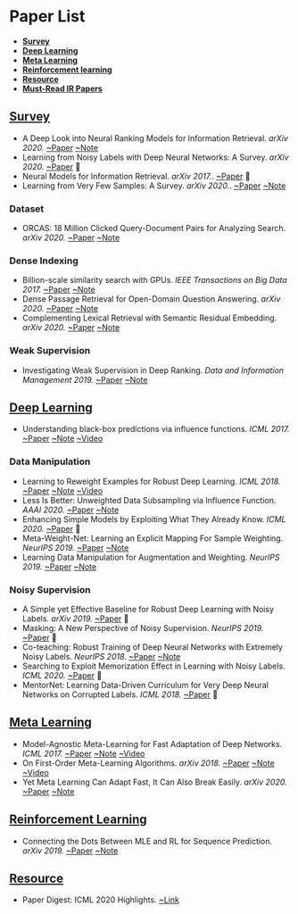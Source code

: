 # Paper List
- <a href="#Survey">**Survey**</a>
- <a href="#Deep-Learning">**Deep Learning**</a>
- <a href="#Meta-Learning">**Meta Learning**</a>
- <a href="#Reinforcement learning">**Reinforcement learning**</a>
- <a href="#Resource">**Resource**</a>
- **[Must-Read IR Papers](./IR-Papers.md)**


## [Survey](#contents)

- A Deep Look into Neural Ranking Models for Information Retrieval. *arXiv 2020.* [~Paper](https://arxiv.org/pdf/1903.06902.pdf) [~Note](./PaperNote/2020_0911_0917.md)
- Learning from Noisy Labels with Deep Neural Networks: A Survey. *arXiv 2020.* [~Paper](https://arxiv.org/pdf/2007.08199.pdf) 🤔
- Neural Models for Information Retrieval. *arXiv 2017.*. [~Paper](https://arxiv.org/pdf/1705.01509.pdf) 🤔
- Learning from Very Few Samples: A Survey. *arXiv 2020.*. [~Paper](https://arxiv.org/pdf/2009.02653.pdf) [~Note](./PaperNote/2020_0911_0917.md)


### Dataset

- ORCAS: 18 Million Clicked Query-Document Pairs for Analyzing Search. *arXiv 2020.*  [~Paper](https://arxiv.org/pdf/2006.05324.pdf) [~Note](./PaperNote/2020_0831_0906.md)


### Dense Indexing

- Billion-scale similarity search with GPUs. *IEEE Transactions on Big Data 2017.* [~Paper](https://arxiv.org/pdf/1702.08734.pdf) [~Note](./PaperNote/2020_0831_0906.md)
- Dense Passage Retrieval for Open-Domain Question Answering. *arXiv 2020.* [~Paper](https://arxiv.org/pdf/2004.04906.pdf) [~Note](./PaperNote/2020_0831_0906.md)
- Complementing Lexical Retrieval with Semantic Residual Embedding. *arXiv 2020.* [~Paper](https://arxiv.org/pdf/2004.13969.pdf) [~Note](./PaperNote/2020_0831_0906.md)


### Weak Supervision
- Investigating Weak Supervision in Deep Ranking. *Data and Information Management 2019.* [~Paper](https://content.sciendo.com/configurable/contentpage/journals$002fdim$002f3$002f3$002farticle-p155.xml) [~Note](./PaperNote/2020_0911_0917.md)


## [Deep Learning](#contents)

- Understanding black-box predictions via influence functions. *ICML 2017.* [~Paper](https://arxiv.org/pdf/1703.04730.pdf) [~Note](./PaperNote/2020_0831_0906.md)  [~Video](https://www.youtube.com/watch?v=0w9fLX_T6tY)


### Data Manipulation

- Learning to Reweight Examples for Robust Deep Learning. *ICML 2018.* [~Paper](https://arxiv.org/pdf/1803.09050.pdf) [~Note](./PaperNote/2020_0903_0910.md) [~Video](https://vimeo.com/287808016)
- Less Is Better: Unweighted Data Subsampling via Influence Function. *AAAI 2020.* [~Paper](https://arxiv.org/pdf/1912.01321.pdf) [~Note](./PaperNote/2020_0903_0910.md)
- Enhancing Simple Models by Exploiting What They Already Know. *ICML 2020.* [~Paper](https://proceedings.icml.cc/static/paper_files/icml/2020/126-Paper.pdf) 🤔
- Meta-Weight-Net: Learning an Explicit Mapping For Sample Weighting. *NeurIPS 2019.* [~Paper](https://arxiv.org/pdf/1902.07379.pdf) [~Note](./PaperNote/2020_0903_0910.md)
- Learning Data Manipulation for Augmentation and Weighting. *NeurIPS 2019.* [~Paper](https://arxiv.org/pdf/1910.12795.pdf) [~Note](./PaperNote/2020_0903_0910.md)


### Noisy Supervision

- A Simple yet Effective Baseline for Robust Deep Learning with Noisy Labels. *arXiv 2019.* [~Paper](https://arxiv.org/pdf/1909.09338.pdf) 🤔
- Masking: A New Perspective of Noisy Supervision. *NeurIPS 2019.* [~Paper](https://arxiv.org/pdf/1805.08193.pdf) 🤔
- Co-teaching: Robust Training of Deep Neural Networks with Extremely Noisy Labels. *NeurIPS 2018.* [~Paper](https://papers.nips.cc/paper/8072-co-teaching-robust-training-of-deep-neural-networks-with-extremely-noisy-labels.pdf) [~Note](./PaperNote/2020_0903_0910.md)
- Searching to Exploit Memorization Effect in Learning with Noisy Labels. *ICML 2020.* [~Paper](https://arxiv.org/pdf/1911.02377.pdf) 🤔
- MentorNet: Learning Data-Driven Curriculum for Very Deep Neural Networks on Corrupted Labels. *ICML 2018.* [~Paper](https://arxiv.org/pdf/1712.05055.pdf) 🤔


## [Meta Learning](#contents)

- Model-Agnostic Meta-Learning for Fast Adaptation of Deep Networks. *ICML 2017.* [~Paper](https://arxiv.org/pdf/1703.03400.pdf) [~Note](./PaperNote/2020_0903_0910.md) [~Video](https://www.bilibili.com/video/av46561029?p=40)
- On First-Order Meta-Learning Algorithms. *arXiv 2018.* [~Paper](https://arxiv.org/pdf/1803.02999.pdf)  [~Note](./PaperNote/2020_0903_0910.md) [~Video](https://www.bilibili.com/video/av46561029?p=40)
- Yet Meta Learning Can Adapt Fast, It Can Also Break Easily. *arXiv 2020.* [~Paper](https://arxiv.org/pdf/2009.01672.pdf) [~Note](./PaperNote/2020_0903_0910.md)


## [Reinforcement Learning](#contents)

- Connecting the Dots Between MLE and RL for Sequence Prediction. *arXiv 2019.* [~Paper](https://arxiv.org/pdf/1811.09740.pdf) [~Note](./PaperNote/2020_0903_0910.md)


## [Resource](#contents)

- Paper Digest: ICML 2020 Highlights. [~Link](https://www.paperdigest.org/2020/07/icml-2020-highlights/)
